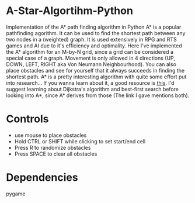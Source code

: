 # A-Star-Algortihm-Python
Implementation of the A* path finding algorithm in Python
A* is a popular pathfinding agorithm. It can be used to find the shortest path between any two nodes in a (weighted) graph.
It is used extensively in RPG and RTS games and AI due to it's efficiency and optimality. Here I've implemented the A* algorithm for an M-by-N grid, since a grid
can be considered a special case of a graph. Movement is only allowed in 4 directions (UP, DOWN, LEFT, RIGHT aka Von Neumann Neighbourhood). You can also place 
obstacles and see for yourself that it always succeeds in finding the shortest path. A* is a pretty interesting algorithm with quite some effort put into
research... If you wanna learn about it, a good resource is [this](http://theory.stanford.edu/~amitp/GameProgramming/AStarComparison.html). I'd suggest learning
about Dijkstra's algorithm and best-first search before looking into A*, since A* derives from those (The link I gave mentions both).

# Controls
* use mouse to place obstacles
* Hold CTRL or SHIFT while clicking to set start/end cell
* Press R to randomize obstacles
* Press SPACE to clear all obstacles

# Dependencies
pygame
